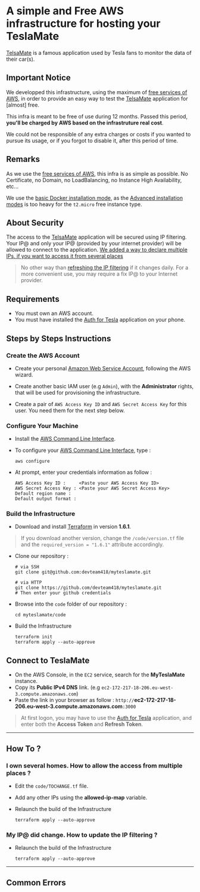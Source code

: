# A simple and Free AWS infrastructure for hosting your **TeslaMate**

[TelsaMate](https://github.com/adriankumpf/teslamate) is a famous application used by Tesla fans to monitor the data of their car(s).

## Important Notice

We developped this infrastructure, using the maximum of [free services of AWS](https://aws.amazon.com/free/), in order to provide an easy way to test the [TelsaMate](https://github.com/adriankumpf/teslamate) application for [almost] free.

This infra is meant to be free of use during 12 months. Passed this period, **you'll be charged by AWS based on the infrastruture real cost**.

We could not be responsible of any extra charges or costs if you wanted to pursue its usage, or if you forgot to disable it, after this period of time.

## Remarks

As we use the [free services of AWS](https://aws.amazon.com/free/), this infra is as simple as possible. No Certificate, no Domain, no LoadBalancing, no Instance High Availability, etc...

We use the [basic Docker installation mode](https://docs.teslamate.org/docs/installation/docker), as the [Advanced installation modes](https://docs.teslamate.org/docs/guides/traefik) is too heavy for the `t2.micro` free instance type.

## About Security

The access to the [TelsaMate](https://github.com/adriankumpf/teslamate) application will be secured using IP filtering. Your IP@ and only your IP@ (provided by your internet provider) will be allowed to connect to the application. [We added a way to declare multiple IPs, if you want to access it from several places](#i-own-several-homes-how-to-allow-the-access-from-multiple-places)

> No other way than [refreshing the IP filtering](#my-ip-did-change-how-to-update-the-ip-filtering) if it changes daily. For a more convenient use, you may require a fix IP@ to your Internet provider.

## Requirements

* You must own an AWS account.
* You must have installed the [Auth for Tesla](https://apps.apple.com/us/app/auth-app-for-tesla/id1552058613) application on your phone.

## Steps by Steps Instructions

### Create the AWS Account

* Create your personal [Amazon Web Service Account](https://aws.amazon.com/free/), following the AWS wizard.

* Create another basic IAM user (e.g `Admin`), with the **Administrator** rights, that will be used for provisioning the infrastructure.

* Create a pair of `AWS Access Key ID` and `AWS Secret Access Key` for this user. You need them for the next step below.

### Configure Your Machine

* Install the [AWS Command Line Interface](https://aws.amazon.com/fr/cli/).

* To configure your [AWS Command Line Interface](https://aws.amazon.com/fr/cli/), type :

    ```shell
    aws configure
    ```

* At prompt, enter your credentials information as follow :

    ```text
    AWS Access Key ID :     <Paste your AWS Access Key ID>
    AWS Secret Access Key : <Paste your AWS Secret Access Key>
    Default region name :
    Default output format :
    ```

### Build the Infrastructure

* Download and install [Terraform](https://developer.hashicorp.com/terraform/downloads) in version **1.6.1**. 

> If you download another version, change the `/code/version.tf` file and the `required_version = "1.6.1"` attribute accordingly.

* Clone our repository :

    ```shell
    # via SSH
    git clone git@github.com:devteam418/myteslamate.git

    # via HTTP
    git clone https://github.com/devteam418/myteslamate.git
    # Then enter your github credentials
    ```

* Browse into the `code` folder of our repository :

    ```shell
    cd myteslamate/code
    ````

* Build the Infrastructure 

    ```shell
    terraform init
    terraform apply --auto-approve
    ```

## Connect to TeslaMate

* On the AWS Console, in the `EC2` service, search for the **MyTeslaMate** instance.
* Copy its **Public IPv4 DNS** link. (e.g `ec2-172-217-18-206.eu-west-3.compute.amazonaws.com`)
* Paste the link in your browser as follow : `http://`**ec2-172-217-18-206.eu-west-3.compute.amazonaws.com**`:3000`

> At first logon, you may have to use the [Auth for Tesla](https://apps.apple.com/us/app/auth-app-for-tesla/id1552058613) application, and enter both the **Access Token** and **Refresh Token**.

---

## How To ?

### I own several homes. How to allow the access from multiple places ?

* Edit the `code/TOCHANGE.tf` file.
* Add any other IPs using the **allowed-ip-map** variable.
* Relaunch the build of the Infrastructure 

    ```shell
    terraform apply --auto-approve
    ```

### My IP@ did change. How to update the IP filtering ?

* Relaunch the build of the Infrastructure 

    ```shell
    terraform apply --auto-approve
    ```

---

## Common Errors

